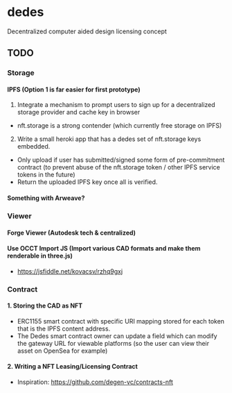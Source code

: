 # dedes
Decentralized computer aided design licensing concept

## TODO
### Storage
#### IPFS (Option 1 is far easier for first prototype)
1. Integrate a mechanism to prompt users to sign up for a decentralized storage provider and cache key in browser
  - nft.storage is a strong contender (which currently free storage on IPFS)

2. Write a small heroki app that has a dedes set of nft.storage keys embedded. 
  - Only upload if user has submitted/signed some form of pre-commitment contract (to prevent abuse of the nft.storage token / other IPFS service tokens in the future)
  - Return the uploaded IPFS key once all is verified.

#### Something with Arweave?

### Viewer
#### Forge Viewer (Autodesk tech & centralized)
#### Use OCCT Import JS (Import various CAD formats and make them renderable in three.js)
- https://jsfiddle.net/kovacsv/rzhq9gxj

### Contract
#### 1. Storing the CAD as NFT
- ERC1155 smart contract with specific URI mapping stored for each token that is the IPFS content address.
- The Dedes smart contract owner can update a field which can modify the gateway URL for viewable platforms (so the user can view their asset on OpenSea for example)

#### 2. Writing a NFT Leasing/Licensing Contract
- Inspiration: https://github.com/degen-vc/contracts-nft
